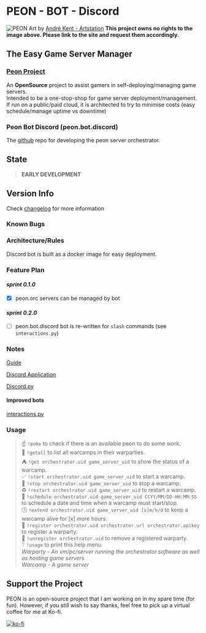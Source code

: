 # PEON - BOT - Discord

![PEON](https://github.com/nox-noctua-consulting/peon/blob/main/media/andre-kent-peon-turntable.jpeg)
Art by [André Kent - Artstation](https://www.artstation.com/artwork/W2E0RQ)
**This project owns no rights to the image above. Please link to the site and request them accordingly.**

## The Easy Game Server Manager

### [Peon Project](https://github.com/nox-noctua-consulting/peon)

An **OpenSource** project to assist gamers in self-deploying/managing game servers.\
Intended to be a one-stop-shop for game server deployment/management.\
If run on a public/paid cloud, it is architected to try to minimise costs (easy schedule/manage uptime vs downtime)

### Peon Bot Discord (peon.bot.discord)

The [github](https://github.com/nox-noctua-consulting/peon-bot-discord/) repo for developing the peon server orchestrator.

## State

> **EARLY DEVELOPMENT**

## Version Info

Check [changelog](https://github.com/nox-noctua-consulting/peon-bot-discord/blob/master/changelog.md) for more information

### Known Bugs

### Architecture/Rules

Discord bot is built as a docker image for easy deployment.

### Feature Plan

#### *sprint 0.1.0*

- [x] peon.orc servers can be managed by bot

#### *sprint 0.2.0*

- [ ] peon.bot.discord bot is re-written for ``slash`` commands (see ``interactions.py``)

### Notes

[Guide](https://realpython.com/how-to-make-a-discord-bot-python/)

[Discord Application](https://discord.com/developers/applications)

[Discord.py](https://discordpy.readthedocs.io/en/stable/ext/commands/api.html#bots)

#### Improved bots

[interactions.py](https://discord-interactions.readthedocs.io/en/latest/quickstart.html)

### Usage

> :point_up:  ``!poke``  to check if there is an available peon to do some work.\
> :european_castle:  ``!getall``  to list all warcamps in their warparties.\
> :tent:  ``!get orchestrator.uid game_server_uid``  to show the status of a warcamp.\
> :white_check_mark:  ``!start orchestrator.uid game_server_uid``  to start a warcamp.\
> :checkered_flag:  ``!stop orchestrator.uid game_server_uid``  to stop a warcamp.\
> :recycle:  ``!restart orchestrator.uid game_server_uid``  to restart a warcamp.\
> :calendar:  ``!schedule orchestrator.uid game_server_uid CCYY/MM/DD-HH:MM:SS``  to schedule a date and time when a warcamp must start/stop.\
> :clock3:  ``!extend orchestrator.uid game_server_uid [x]m/h/d``  to keep a warcamp alive for [x] more hours.\
> :wrench:  ``!register orchestrator.uid orchestrator.url orchestrator.apikey``  to register a warparty.\
> :hammer:  ``!unregister orchestrator.uid``  to remove a registered warparty.\
> :grey_question:  ``!usage``  to print this help menu.\
*Warparty - An vm/pc/server running the orchestrator software as well as hosting game servers*\
*Warcamp - A game server*

## Support the Project

PEON is an open-source project that I am working on in my spare time (for fun).
However, if you still wish to say thanks, feel free to pick up a virtual coffee for me at Ko-fi.

[![ko-fi](https://ko-fi.com/img/githubbutton_sm.svg)](https://ko-fi.com/K3K567ILJ)
